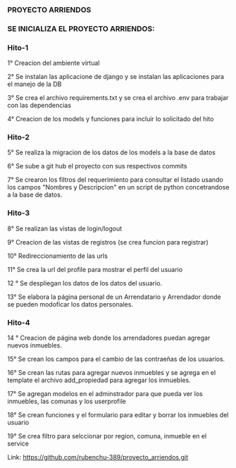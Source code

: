 ### PROYECTO ARRIENDOS

### SE INICIALIZA EL PROYECTO ARRIENDOS: 

### Hito-1

1° Creacion del ambiente virtual 

2° Se instalan las aplicacione de django y se instalan las aplicaciones para el manejo de la DB 

3° Se crea el archivo requirements.txt y se  crea el archivo .env para trabajar con las dependencias

4° Creacion de los models y funciones para incluir lo solicitado del hito 

### Hito-2

5° Se realiza la migracion de los datos de los models a la base de datos

6° Se sube a git hub el proyecto con sus respectivos commits

7° Se crearon los filtros del requerimiento para consultar el listado usando los campos "Nombres y Descripcion" 
   en un script de python concetrandose a la base de datos. 

### Hito-3

8° Se realizan las vistas de login/logout 

9° Creacion de las vistas de registros (se crea funcion para registrar)

10° Redireccionamiento de las urls

11° Se crea la url del profile para mostrar el perfil del usuario 

12 ° Se despliegan los datos de los datos del usuario.

13° Se elabora la página personal de un Arrendatario y Arrendador donde se 
    pueden modoficar los  datos personales.

### Hito-4

14 ° Creacion de  página web donde  los arrendadores puedan agregar nuevos inmuebles.

15°  Se crean los campos para el cambio de las contraeñas de los usuarios.

16°  Se crean  las rutas para agregar nuevos inmuebles y se agrega en el template el 
     archivo add_propiedad para agregar los inmuebles. 
    
17° Se agregan modelos en el adminstrador para que pueda ver los inmuebles, las comunas y los 
    userprofile

18° Se crean funciones y el formulario para editar y borrar los inmuebles del usuario

19° Se crea filtro para selccionar por region, comuna, inmueble en el service



Link: https://github.com/rubenchu-389/proyecto_arriendos.git








   